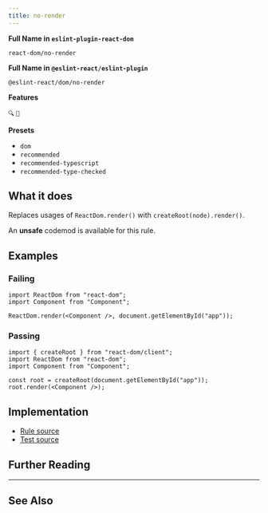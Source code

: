 ```yaml
---
title: no-render
---
```


**Full Name in `eslint-plugin-react-dom`**

```plain copy
react-dom/no-render
```

**Full Name in `@eslint-react/eslint-plugin`**

```plain copy
@eslint-react/dom/no-render
```

**Features**

`🔍` `🔄`

**Presets**

- `dom`
- `recommended`
- `recommended-typescript`
- `recommended-type-checked`

## What it does

Replaces usages of `ReactDom.render()` with `createRoot(node).render()`.

An **unsafe** codemod is available for this rule.

## Examples

### Failing

```tsx
import ReactDom from "react-dom";
import Component from "Component";

ReactDom.render(<Component />, document.getElementById("app"));
```

### Passing

```tsx
import { createRoot } from "react-dom/client";
import ReactDom from "react-dom";
import Component from "Component";

const root = createRoot(document.getElementById("app"));
root.render(<Component />);
```

## Implementation

- [Rule source](https://github.com/Rel1cx/eslint-react/tree/main/packages/plugins/eslint-plugin-react-dom/src/rules/no-render.ts)
- [Test source](https://github.com/Rel1cx/eslint-react/tree/main/packages/plugins/eslint-plugin-react-dom/src/rules/no-render.spec.ts)

## Further Reading

---

## See Also
